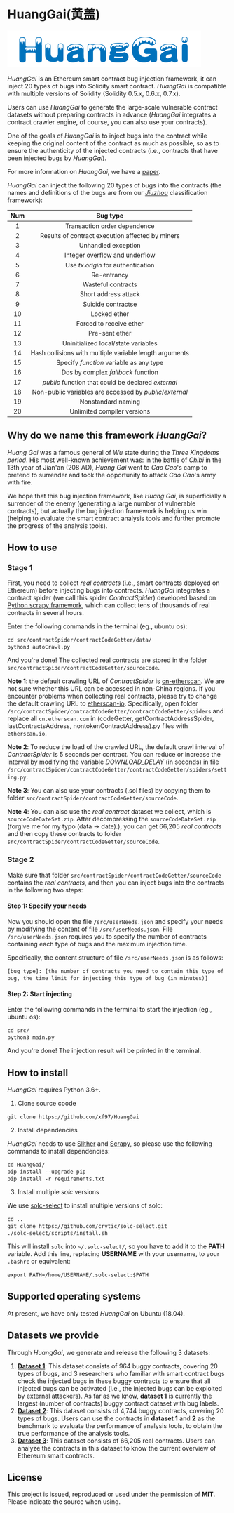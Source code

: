 # HuangGai(黄盖)
![logo](logo.png)


*HuangGai* is an Ethereum smart contract bug injection framework, it can inject 20 types of bugs into Solidity smart contract. *HuangGai* is compatible with multiple versions of Solidity (Solidity 0.5.x, 0.6.x, 0.7.x).

Users can use *HuangGai* to generate the large-scale vulnerable contract datasets without preparing contracts in advance (*HuangGai* integrates a contract crawler engine, of course, you can also use your contracts).

One of the goals of *HuangGai* is to inject bugs into the contract while keeping the original content of the contract as much as possible, so as to ensure the authenticity of the injected contracts (i.e.,  contracts that have been injected bugs by *HuangGai*).

For more information on *HuangGai*, we have a [paper](https://github.com/xf97/HuangGai/blob/master/OurPaper.pdf).

*HuangGai* can inject the following 20 types of bugs into the contracts (the names and definitions of the bugs are from our *[Jiuzhou](https://github.com/xf97/JiuZhou)* classification framework):

| Num | Bug type |
|:-----:|:-----:|
| 1 | Transaction order dependence |
| 2 | Results of contract execution affected by miners |
| 3 | Unhandled exception |
| 4 | Integer overflow and underflow |
| 5 | Use *tx.origin* for authentication |
| 6 | Re-entrancy |
| 7 | Wasteful contracts |
| 8 | Short address attack |
| 9 | Suicide contractse |
| 10 | Locked ether |
| 11 | Forced to receive ether |
| 12 | Pre-sent ether |
| 13 | Uninitialized local/state variables |
| 14 | Hash collisions with multiple variable length  arguments |
| 15 | Specify *function* variable as any type |
| 16 | Dos by complex *fallback* function |
| 17 | *public* function that could be declared  *external* |
| 18 | Non-public variables are accessed by *public*/*external* |
| 19 | Nonstandard naming |
| 20 | Unlimited compiler versions |

## Why do we name this framework *HuangGai*?
*Huang Gai* was a famous general of *Wu* state during the *Three Kingdoms period*. His most well-known achievement was: in the battle of *Chibi* in the 13th year of Jian'an (208 AD), *Huang Gai* went to *Cao Cao*'s camp to pretend to surrender and took the opportunity to attack *Cao Cao*'s army with fire.

We hope that this bug injection framework, like *Huang Gai*, is superficially a surrender of the enemy (generating a large number of vulnerable contracts), but actually the bug injection framework is helping us win (helping to evaluate the smart contract analysis tools and further promote the progress of the analysis tools).

## How to use
### Stage 1
First, you need to collect *real contracts* (i.e., smart contracts deployed on Ethereum) before injecting bugs into contracts. *HuangGai* integrates a contract spider (we call this spider *ContractSpider*) developed based on [Python scrapy framework](https://github.com/scrapy/scrapy), which can collect tens of thousands of real contracts in several hours.

Enter the following commands in the terminal (eg., ubuntu os):
```
cd src/contractSpider/contractCodeGetter/data/
python3 autoCrawl.py
```
And you're done! The collected real contracts are stored in the folder `src/contractSpider/contractCodeGetter/sourceCode`.


**Note 1**: the default crawling URL of *ContractSpider* is [cn-etherscan](https://cn.etherscan.com/). We are not sure whether this URL can be accessed in non-China regions. If you encounter problems when collecting real contracts, please try to change the default crawling URL to [etherscan-io](http://etherscan.io/). Specifically, open folder `/src/contractSpider/contractCodeGetter/contractCodeGetter/spiders` and replace all `cn.etherscan.com` in (codeGetter, getContractAddressSpider, lastContractsAddress, nontokenContractAddress).py files with `etherscan.io`.

**Note 2**: To reduce the load of the crawled URL, the default crawl interval of *ContractSpider* is 5 seconds per contract. You can reduce or increase the interval by modifying the variable *DOWNLOAD_DELAY* (in seconds) in file `/src/contractSpider/contractCodeGetter/contractCodeGetter/spiders/setting.py`.

**Note 3**: You can also use your contracts (.sol files) by copying them to folder `src/contractSpider/contractCodeGetter/sourceCode`.

**Note 4**: You can also use the *real contract* dataset we collect, which is `sourceCodeDateSet.zip`. After decompressing the `sourceCodeDateSet.zip` (forgive me for my typo (data -> date).), you can get 66,205 *real contracts* and then copy these contracts to folder `src/contractSpider/contractCodeGetter/sourceCode`.

### Stage 2
Make sure that folder `src/contractSpider/contractCodeGetter/sourceCode` contains the *real contracts*, and then you can inject bugs into the contracts in the following two steps:
#### Step 1: Specify your needs
Now you should open the file `/src/userNeeds.json` and specify your needs by modifying the content of file `/src/userNeeds.json`. File `/src/userNeeds.json` requires you to specify the number of contracts containing each type of bugs and the maximum injection time.

Specifically, the content structure of file `/src/userNeeds.json` is as follows:
```
[bug type]: [the number of contracts you need to contain this type of bug, the time limit for injecting this type of bug (in minutes)]
```

#### Step 2: Start injecting
Enter the following commands in the terminal to start the injection (eg., ubuntu os):
```
cd src/
python3 main.py
```
And you're done! The injection result will be printed in the terminal.

## How to install
*HuangGai* requires Python 3.6+.

1. Clone source coode
```
git clone https://github.com/xf97/HuangGai
```

2. Install dependencies

*HuangGai* needs to use [Slither](https://github.com/crytic/slither) and [Scrapy](https://github.com/scrapy/scrapy), so please use the following commands to install dependencies:
```
cd HuangGai/
pip install --upgrade pip
pip install -r requirements.txt
```

3. Install multiple *solc* versions

We use [solc-select](https://github.com/crytic/solc-select) to install multiple versions of solc:
```
cd ..
git clone https://github.com/crytic/solc-select.git
./solc-select/scripts/install.sh
```

This will install `solc` into `~/.solc-select/`, so you have to add it to the **PATH** variable. Add this line, replacing **USERNAME** with your username, to your `.bashrc` or equivalent:
```
export PATH=/home/USERNAME/.solc-select:$PATH
```

## Supported operating systems
At present, we have only tested *HuangGai* on Ubuntu (18.04).

## Datasets we provide
Through *HuangGai*, we generate and release the following 3 datasets:
1. **[Dataset 1](https://github.com/xf97/HuangGai/tree/master/manualCheckDataset)**: This dataset consists of 964 buggy contracts, covering 20 types of bugs, and 3 researchers who familiar with smart contract bugs check the injected bugs in these buggy contracts to ensure that all injected bugs can be activated (i.e., the injected bugs can be exploited by external attackers). As far as we know, **dataset 1** is currently the largest (number of contracts) buggy contract dataset with bug labels.
2. **[Dataset 2](https://github.com/xf97/HuangGai/tree/master/injectedContractDataSet)**: This dataset consists of 4,744 buggy contracts, covering 20 types of bugs. Users can use the contracts in **dataset 1** and **2** as the benchmark to evaluate the performance of analysis tools, to obtain the true performance of the analysis tools.
3. **[Dataset 3](https://github.com/xf97/HuangGai/blob/master/sourceCodeDateSet.zip)**: This dataset consists of 66,205 real contracts. Users can analyze the contracts in this dataset to know the current overview of Ethereum smart contracts.



## License
This project is issued, reproduced or used under the permission of **MIT**. Please indicate the source when using.




